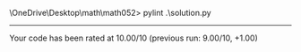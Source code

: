 \OneDrive\Desktop\math\math052> pylint .\solution.py

-------------------------------------------------------------------
Your code has been rated at 10.00/10 (previous run: 9.00/10, +1.00)
